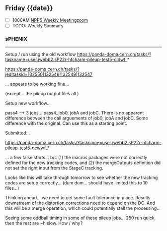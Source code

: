 ## Friday {{date}}

- [ ] 1000AM [NPPS Weekly Meeting](https://docs.google.com/document/d/1YfTyXPeXNQU4XUB28bvHJolgyBIJ2bfrd0u9Gd3WD70/edit)[zoom](https://bnl.zoomgov.com/j/16157150845?pwd=NXNqTi9ZWEFBKzYwRXQ5U3NXU1dBZz09)
- [ ] TODO: Weekly Summary

### sPHENIX 
--------------------------------


Setup / run using the old workflow
https://panda-doma.cern.ch/tasks/?taskname=user.jwebb2.sP22r-hfcharm-pileup-test5-oldwf_*

https://panda-doma.cern.ch/tasks/?jeditaskid=132550|132548|132549|132547

... appears to be working fine...

(except... the pileup output files all )


Setup new workflow...

pass4 --> 3 jobs... pass4_job0, jobA and jobC.  There is no apparent difference between the call arguements of job0, jobA and jobC.  Some difference with the original.  Can use this as a starting point.

Submitted...

https://panda-doma.cern.ch/tasks/?taskname=user.jwebb2.sP22r-hfcharm-pileup-test5-newwf_*

... a few false starts... b/c (1) the macros packages were not correctly defined for the new tracking codes, and (2) the mergeOutputs definition did not set the right input from the StageC tracking.

Looks like this will take through tomorrow to see whether the new tracking codes are setup correctly... (dum dum... should have limited this to 10 files...)

Thinking ahead... we need to get some fault tolerance in place.  Results downstream of the distortion corrections need to depend on the DC.  And this will be a merge operation, which could potentially stall the processing...

Seeing some oddball timing in some of these pileup jobs... 250 run quick, then the rest are ~h slow.  How / why?
